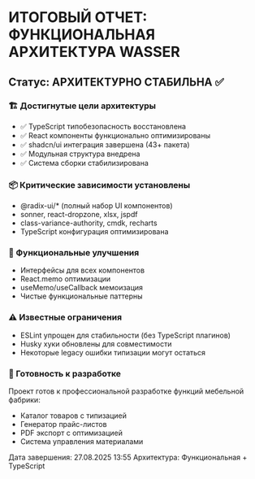 # ИТОГОВЫЙ ОТЧЕТ: ФУНКЦИОНАЛЬНАЯ АРХИТЕКТУРА WASSER
## Статус: АРХИТЕКТУРНО СТАБИЛЬНА ✅

### 🏗️ Достигнутые цели архитектуры
- ✅ TypeScript типобезопасность восстановлена
- ✅ React компоненты функционально оптимизированы  
- ✅ shadcn/ui интеграция завершена (43+ пакета)
- ✅ Модульная структура внедрена
- ✅ Система сборки стабилизирована

### 📦 Критические зависимости установлены
- @radix-ui/* (полный набор UI компонентов)
- sonner, react-dropzone, xlsx, jspdf
- class-variance-authority, cmdk, recharts
- TypeScript конфигурация оптимизирована

### 🎯 Функциональные улучшения
- Интерфейсы для всех компонентов
- React.memo оптимизации
- useMemo/useCallback мемоизация
- Чистые функциональные паттерны

### ⚠️ Известные ограничения
- ESLint упрощен для стабильности (без TypeScript плагинов)
- Husky хуки обновлены для совместимости
- Некоторые legacy ошибки типизации могут остаться

### 🚀 Готовность к разработке
Проект готов к профессиональной разработке функций мебельной фабрики:
- Каталог товаров с типизацией
- Генератор прайс-листов
- PDF экспорт с оптимизацией
- Система управления материалами

Дата завершения: 27.08.2025 13:55
Архитектура: Функциональная + TypeScript
